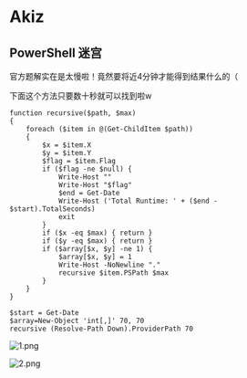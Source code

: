 # Akiz

## PowerShell 迷宫

官方题解实在是太慢啦！竟然要将近4分钟才能得到结果什么的（

下面这个方法只要数十秒就可以找到啦w

```
function recursive($path, $max)
{
    foreach ($item in @(Get-ChildItem $path))
    {
        $x = $item.X
    	$y = $item.Y
        $flag = $item.Flag
        if ($flag -ne $null) { 
            Write-Host ""
            Write-Host "$flag"
            $end = Get-Date
            Write-Host ('Total Runtime: ' + ($end - $start).TotalSeconds)
            exit 
        }
    	if ($x -eq $max) { return }
    	if ($y -eq $max) { return }
    	if ($array[$x, $y] -ne 1) { 
            $array[$x, $y] = 1 
            Write-Host -NoNewline "."
        	recursive $item.PSPath $max 
        }
    }
}

$start = Get-Date
$array=New-Object 'int[,]' 70, 70
recursive (Resolve-Path Down).ProviderPath 70

```

![1.png](https://i.loli.net/2019/10/22/ukIf1BipO7e8voH.png)

![2.png](https://i.loli.net/2019/10/22/tZ4kDIvhYMmK8sS.png)
